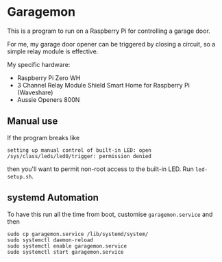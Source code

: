 # Garagemon

This is a program to run on a Raspberry Pi for controlling a garage door.

For me, my garage door opener can be triggered by closing a circuit, so a simple relay module
is effective.

My specific hardware:

   * Raspberry Pi Zero WH
   * 3 Channel Relay Module Shield Smart Home for Raspberry Pi (Waveshare)
   * Aussie Openers 800N

## Manual use

If the program breaks like

```
setting up manual control of built-in LED: open /sys/class/leds/led0/trigger: permission denied
```

then you'll want to permit non-root access to the built-in LED. Run `led-setup.sh`.

## systemd Automation

To have this run all the time from boot, customise `garagemon.service` and then

```
sudo cp garagemon.service /lib/systemd/system/
sudo systemctl daemon-reload
sudo systemctl enable garagemon.service
sudo systemctl start garagemon.service
```
